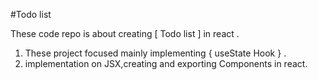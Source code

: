 #Todo list

These code repo is about creating  [ Todo list ] in react .
 1. These project focused mainly implementing { useState Hook } .
 2. implementation on JSX,creating and exporting Components in react.

